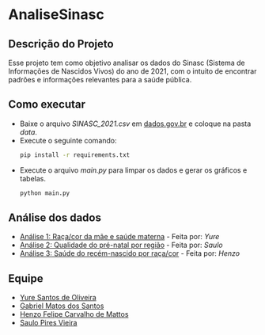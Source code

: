 # AnaliseSinasc

## Descrição do Projeto

Esse projeto tem como objetivo analisar os dados do Sinasc (Sistema de Informações de Nascidos Vivos) do ano de 2021, com o intuito de encontrar padrões e informações relevantes para a saúde pública.

## Como executar
- Baixe o arquivo _SINASC_2021.csv_ em [dados.gov.br](https://dados.gov.br/dados/conjuntos-dados/sistema-de-informacao-sobre-nascidos-vivos-sinasc-1996-a-20201) e coloque na pasta _data_.
- Execute o seguinte comando:
    ```bash
    pip install -r requirements.txt
    ```
- Execute o arquivo _main.py_ para limpar os dados e gerar os gráficos e tabelas.
    ```bash
    python main.py
    ```

## Análise dos dados
- [Análise 1: Raça/cor da mãe e saúde materna](texts/analise_yure.md) - Feita por: _Yure_
- [Análise 2: Qualidade do pré-natal por região](texts/analise_saulo.md) - Feita por: _Saulo_
- [Análise 3: Saúde do recém-nascido por raça/cor](texts/analise_henzo.md) - Feita por: _Henzo_

## Equipe
- [Yure Santos de Oliveira](https://github.com/yyure)
- [Gabriel Matos dos Santos](https://github.com/santos-gmatos)
- [Henzo Felipe Carvalho de Mattos](https://github.com/henzofcm)
- [Saulo Pires Vieira](https://github.com/Saulo-spv)
